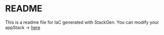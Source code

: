 # README
This is a readme file for IaC generated with StackGen.
You can modify your appStack -> [here](http://main.dev.stackgen.com/appstacks/bd4cb6b3-d810-42ec-bf6c-7e5349fd4cbf)
